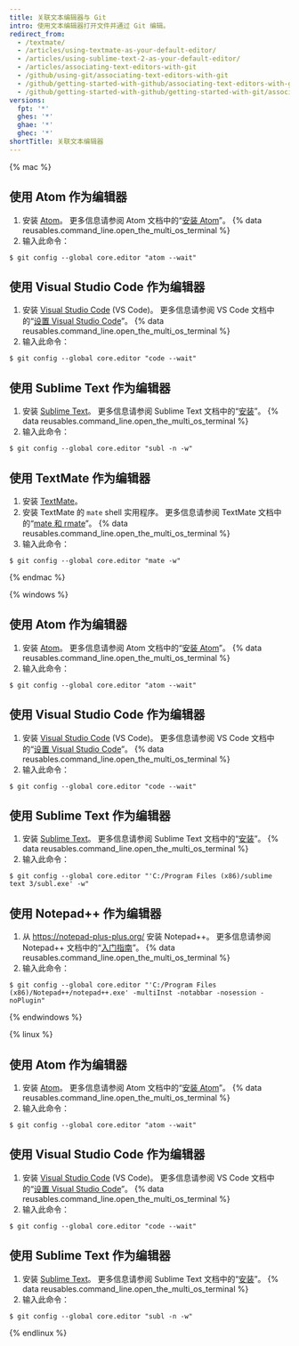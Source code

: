 ```yaml
---
title: 关联文本编辑器与 Git
intro: 使用文本编辑器打开文件并通过 Git 编辑。
redirect_from:
  - /textmate/
  - /articles/using-textmate-as-your-default-editor/
  - /articles/using-sublime-text-2-as-your-default-editor/
  - /articles/associating-text-editors-with-git
  - /github/using-git/associating-text-editors-with-git
  - /github/getting-started-with-github/associating-text-editors-with-git
  - /github/getting-started-with-github/getting-started-with-git/associating-text-editors-with-git
versions:
  fpt: '*'
  ghes: '*'
  ghae: '*'
  ghec: '*'
shortTitle: 关联文本编辑器
---
```


{% mac %}

## 使用 Atom 作为编辑器

1. 安装 [Atom](https://atom.io/)。 更多信息请参阅 Atom 文档中的“[安装 Atom](https://flight-manual.atom.io/getting-started/sections/installing-atom/)”。
{% data reusables.command_line.open_the_multi_os_terminal %}
3. 输入此命令：
  ```shell
  $ git config --global core.editor "atom --wait"
  ```

## 使用 Visual Studio Code 作为编辑器

1. 安装 [Visual Studio Code](https://code.visualstudio.com/) (VS Code)。 更多信息请参阅 VS Code 文档中的“[设置 Visual Studio Code](https://code.visualstudio.com/Docs/setup/setup-overview)”。
{% data reusables.command_line.open_the_multi_os_terminal %}
3. 输入此命令：
  ```shell
  $ git config --global core.editor "code --wait"
 ```

## 使用 Sublime Text 作为编辑器

1. 安装 [Sublime Text](https://www.sublimetext.com/)。 更多信息请参阅 Sublime Text 文档中的“[安装](https://docs.sublimetext.io/guide/getting-started/installation.html)”。
{% data reusables.command_line.open_the_multi_os_terminal %}
3. 输入此命令：
  ```shell
  $ git config --global core.editor "subl -n -w"
  ```

## 使用 TextMate 作为编辑器

1. 安装 [TextMate](https://macromates.com/)。
2. 安装 TextMate 的 `mate` shell 实用程序。 更多信息请参阅 TextMate 文档中的“[mate 和 rmate](https://macromates.com/blog/2011/mate-and-rmate/)”。
{% data reusables.command_line.open_the_multi_os_terminal %}
4. 输入此命令：
  ```shell
  $ git config --global core.editor "mate -w"
  ```
{% endmac %}

{% windows %}

## 使用 Atom 作为编辑器

1. 安装 [Atom](https://atom.io/)。 更多信息请参阅 Atom 文档中的“[安装 Atom](https://flight-manual.atom.io/getting-started/sections/installing-atom/)”。
{% data reusables.command_line.open_the_multi_os_terminal %}
3. 输入此命令：
  ```shell
  $ git config --global core.editor "atom --wait"
  ```

## 使用 Visual Studio Code 作为编辑器

1. 安装 [Visual Studio Code](https://code.visualstudio.com/) (VS Code)。 更多信息请参阅 VS Code 文档中的“[设置 Visual Studio Code](https://code.visualstudio.com/Docs/setup/setup-overview)”。
{% data reusables.command_line.open_the_multi_os_terminal %}
3. 输入此命令：
  ```shell
  $ git config --global core.editor "code --wait"
 ```

## 使用 Sublime Text 作为编辑器

1. 安装 [Sublime Text](https://www.sublimetext.com/)。 更多信息请参阅 Sublime Text 文档中的“[安装](https://docs.sublimetext.io/guide/getting-started/installation.html)”。
{% data reusables.command_line.open_the_multi_os_terminal %}
3. 输入此命令：
  ```shell
  $ git config --global core.editor "'C:/Program Files (x86)/sublime text 3/subl.exe' -w"
  ```

## 使用 Notepad++ 作为编辑器

1. 从 https://notepad-plus-plus.org/ 安装 Notepad++。 更多信息请参阅 Notepad++ 文档中的“[入门指南](https://npp-user-manual.org/docs/getting-started/)”。
{% data reusables.command_line.open_the_multi_os_terminal %}
3. 输入此命令：
  ```shell
  $ git config --global core.editor "'C:/Program Files (x86)/Notepad++/notepad++.exe' -multiInst -notabbar -nosession -noPlugin"
  ```
{% endwindows %}

{% linux %}

## 使用 Atom 作为编辑器

1. 安装 [Atom](https://atom.io/)。 更多信息请参阅 Atom 文档中的“[安装 Atom](https://flight-manual.atom.io/getting-started/sections/installing-atom/)”。
{% data reusables.command_line.open_the_multi_os_terminal %}
3. 输入此命令：
  ```shell
  $ git config --global core.editor "atom --wait"
  ```

## 使用 Visual Studio Code 作为编辑器

1. 安装 [Visual Studio Code](https://code.visualstudio.com/) (VS Code)。 更多信息请参阅 VS Code 文档中的“[设置 Visual Studio Code](https://code.visualstudio.com/Docs/setup/setup-overview)”。
{% data reusables.command_line.open_the_multi_os_terminal %}
3. 输入此命令：
  ```shell
  $ git config --global core.editor "code --wait"
 ```

## 使用 Sublime Text 作为编辑器

1. 安装 [Sublime Text](https://www.sublimetext.com/)。 更多信息请参阅 Sublime Text 文档中的“[安装](https://docs.sublimetext.io/guide/getting-started/installation.html)”。
{% data reusables.command_line.open_the_multi_os_terminal %}
3. 输入此命令：
  ```shell
  $ git config --global core.editor "subl -n -w"
  ```

{% endlinux %}
